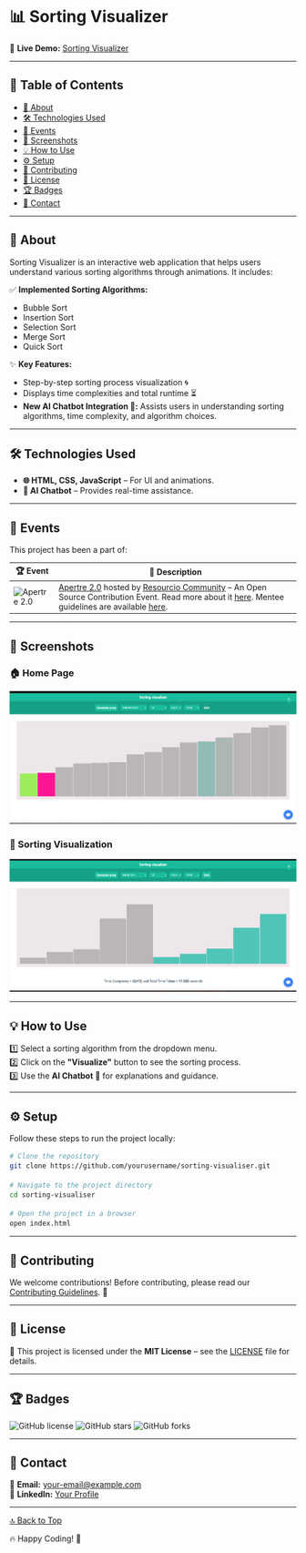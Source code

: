 # 📊 Sorting Visualizer

🚀 **Live Demo:** [Sorting Visualizer](https://aj-sort.netlify.app/)

---

## 📌 Table of Contents
- [📖 About](#about)
- [🛠️ Technologies Used](#technologies-used)
- [🎉 Events](#events)
- [📸 Screenshots](#screenshots)
- [💡 How to Use](#how-to-use)
- [⚙️ Setup](#setup)
- [🤝 Contributing](#contributing)
- [📜 License](#license)
- [🏆 Badges](#badges)
- [📩 Contact](#contact)

---

## 📖 About

Sorting Visualizer is an interactive web application that helps users understand various sorting algorithms through animations. It includes:

✅ **Implemented Sorting Algorithms:**
- Bubble Sort
- Insertion Sort
- Selection Sort
- Merge Sort
- Quick Sort

✨ **Key Features:**
- Step-by-step sorting process visualization 🌀
- Displays time complexities and total runtime ⏳
- **New AI Chatbot Integration 🤖:** Assists users in understanding sorting algorithms, time complexity, and algorithm choices.

---

## 🛠️ Technologies Used

- **🌐 HTML, CSS, JavaScript** – For UI and animations.
- **🤖 AI Chatbot** – Provides real-time assistance.

---

## 🎉 Events

This project has been a part of:

| 🏆 Event | 📜 Description |
|----------|--------------|
| ![Apertre 2.0](https://s2apertre.resourcio.in/Logo_primary.svg) | [Apertre 2.0](https://s2apertre.resourcio.in/) hosted by [Resourcio Community](https://resourcio.in/) – An Open Source Contribution Event. Read more about it [here](https://s2apertre.resourcio.in/). Mentee guidelines are available [here](https://vintage-dirigible-080.notion.site/Mentee-Guide-1a4ef2cebc7b80e9bfaec37fe179d469). |

---

## 📸 Screenshots

### 🏠 Home Page
![Home Page](./public/img1.png)

### 🔄 Sorting Visualization
![Sorting Visualization](./public/img2.png)

---

## 💡 How to Use

1️⃣ Select a sorting algorithm from the dropdown menu.  
2️⃣ Click on the **"Visualize"** button to see the sorting process.  
3️⃣ Use the **AI Chatbot 🤖** for explanations and guidance.  

---

## ⚙️ Setup

Follow these steps to run the project locally:

```bash
# Clone the repository
git clone https://github.com/yourusername/sorting-visualiser.git

# Navigate to the project directory
cd sorting-visualiser

# Open the project in a browser
open index.html
```

---

## 🤝 Contributing

We welcome contributions! Before contributing, please read our [Contributing Guidelines](CONTRIBUTING.md). 💙

---

## 📜 License

🔖 This project is licensed under the **MIT License** – see the [LICENSE](LICENSE) file for details.

---

## 🏆 Badges

![GitHub license](https://img.shields.io/github/license/Ayushjhawar8/sorting-visualiser)
![GitHub stars](https://img.shields.io/github/stars/Ayushjhawar8/sorting-visualiser)
![GitHub forks](https://img.shields.io/github/forks/Ayushjhawar8/sorting-visualiser)

---

## 📩 Contact

📧 **Email:** [your-email@example.com](mailto:your-email@example.com)  
🔗 **LinkedIn:** [Your Profile](https://www.linkedin.com/in/yourprofile)  

---

[🔝 Back to Top](#-sorting-visualizer)

🔥 Happy Coding! 🎉
